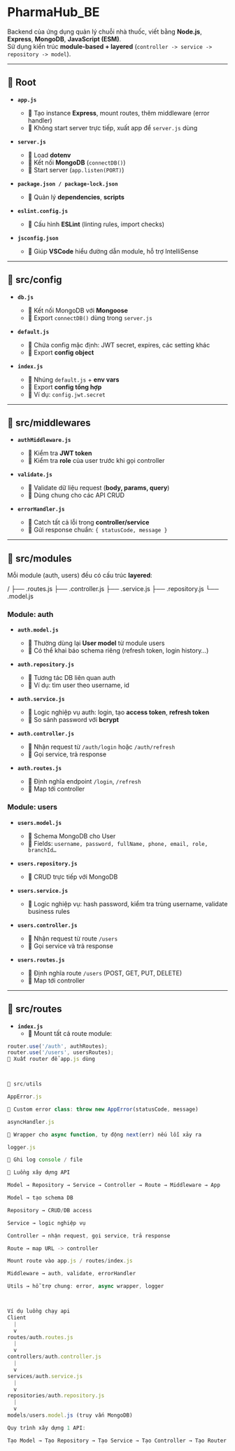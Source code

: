 # PharmaHub_BE

Backend của ứng dụng quản lý chuỗi nhà thuốc, viết bằng **Node.js**, **Express**, **MongoDB**, **JavaScript (ESM)**.  
Sử dụng kiến trúc **module-based + layered** (`controller -> service -> repository -> model`).  

---

## 📁 Root

- **`app.js`**  
  - 🔹 Tạo instance **Express**, mount routes, thêm middleware (error handler)  
  - 🔹 Không start server trực tiếp, xuất app để `server.js` dùng

- **`server.js`**  
  - 🔹 Load **dotenv**  
  - 🔹 Kết nối **MongoDB** (`connectDB()`)  
  - 🔹 Start server (`app.listen(PORT)`)

- **`package.json / package-lock.json`**  
  - 🔹 Quản lý **dependencies**, **scripts**

- **`eslint.config.js`**  
  - 🔹 Cấu hình **ESLint** (linting rules, import checks)

- **`jsconfig.json`**  
  - 🔹 Giúp **VSCode** hiểu đường dẫn module, hỗ trợ IntelliSense

---

## 📁 src/config

- **`db.js`**  
  - 🔹 Kết nối MongoDB với **Mongoose**  
  - 🔹 Export `connectDB()` dùng trong `server.js`

- **`default.js`**  
  - 🔹 Chứa config mặc định: JWT secret, expires, các setting khác  
  - 🔹 Export **config object**

- **`index.js`**  
  - 🔹 Nhúng `default.js` + **env vars**  
  - 🔹 Export **config tổng hợp**  
  - 🔹 Ví dụ: `config.jwt.secret`

---

## 📁 src/middlewares

- **`authMiddleware.js`**  
  - 🔹 Kiểm tra **JWT token**  
  - 🔹 Kiểm tra **role** của user trước khi gọi controller

- **`validate.js`**  
  - 🔹 Validate dữ liệu request (**body, params, query**)  
  - 🔹 Dùng chung cho các API CRUD

- **`errorHandler.js`**  
  - 🔹 Catch tất cả lỗi trong **controller/service**  
  - 🔹 Gửi response chuẩn: `{ statusCode, message }`

---

## 📁 src/modules

Mỗi module (auth, users) đều có cấu trúc **layered**:

<module>/
├── <module>.routes.js
├── <module>.controller.js
├── <module>.service.js
├── <module>.repository.js
└── <module>.model.js


### Module: auth

- **`auth.model.js`**  
  - 🔹 Thường dùng lại **User model** từ module users  
  - 🔹 Có thể khai báo schema riêng (refresh token, login history…)

- **`auth.repository.js`**  
  - 🔹 Tương tác DB liên quan auth  
  - 🔹 Ví dụ: tìm user theo username, id

- **`auth.service.js`**  
  - 🔹 Logic nghiệp vụ auth: login, tạo **access token**, **refresh token**  
  - 🔹 So sánh password với **bcrypt**

- **`auth.controller.js`**  
  - 🔹 Nhận request từ `/auth/login` hoặc `/auth/refresh`  
  - 🔹 Gọi service, trả response

- **`auth.routes.js`**  
  - 🔹 Định nghĩa endpoint `/login`, `/refresh`  
  - 🔹 Map tới controller

### Module: users

- **`users.model.js`**  
  - 🔹 Schema MongoDB cho User  
  - 🔹 Fields: `username, password, fullName, phone, email, role, branchId…`

- **`users.repository.js`**  
  - 🔹 CRUD trực tiếp với MongoDB

- **`users.service.js`**  
  - 🔹 Logic nghiệp vụ: hash password, kiểm tra trùng username, validate business rules

- **`users.controller.js`**  
  - 🔹 Nhận request từ route `/users`  
  - 🔹 Gọi service và trả response

- **`users.routes.js`**  
  - 🔹 Định nghĩa route `/users` (POST, GET, PUT, DELETE)  
  - 🔹 Map tới controller

---

## 📁 src/routes

- **`index.js`**  
  - 🔹 Mount tất cả route module:

```js
router.use('/auth', authRoutes);
router.use('/users', usersRoutes);
🔹 Xuất router để app.js dùng



📁 src/utils

AppError.js

🔹 Custom error class: throw new AppError(statusCode, message)

asyncHandler.js

🔹 Wrapper cho async function, tự động next(err) nếu lỗi xảy ra

logger.js

🔹 Ghi log console / file

🔄 Luồng xây dựng API

Model → Repository → Service → Controller → Route → Middleware → App

Model → tạo schema DB

Repository → CRUD/DB access

Service → logic nghiệp vụ

Controller → nhận request, gọi service, trả response

Route → map URL -> controller

Mount route vào app.js / routes/index.js

Middleware → auth, validate, errorHandler

Utils → hỗ trợ chung: error, async wrapper, logger



Ví dụ luồng chạy api 
Client
  |
  v
routes/auth.routes.js
  |
  v
controllers/auth.controller.js
  |
  v
services/auth.service.js
  |
  v
repositories/auth.repository.js
  |
  v
models/users.model.js (truy vấn MongoDB)

Quy trình xây dựng 1 API:

Tạo Model → Tạo Repository → Tạo Service → Tạo Controller → Tạo Router → Mount Route vào App